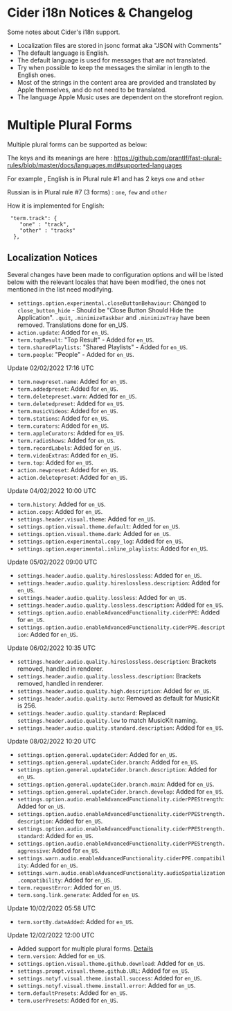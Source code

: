 # Cider i18n Notices & Changelog

Some notes about Cider's i18n support.

- Localization files are stored in jsonc format aka "JSON with Comments"
- The default language is English.
- The default language is used for messages that are not translated.
- Try when possible to keep the messages the similar in length to the English ones.
- Most of the strings in the content area are provided and translated by Apple themselves, and do not need to be translated.
- The language Apple Music uses are dependent on the storefront region.

# Multiple Plural Forms

Multiple plural forms can be supported as below: 

The keys and its meanings are here : https://github.com/prantlf/fast-plural-rules/blob/master/docs/languages.md#supported-languages

For example , English is in Plural rule #1 and has 2 keys ```one``` and ```other```

Russian is in Plural rule #7 (3 forms) : ```one```, ```few``` and ```other```

How it is implemented for English:

```
 "term.track": {
    "one" : "track",
    "other" : "tracks"
  },
```



## Localization Notices

Several changes have been made to configuration options and will be listed below with the relevant locales that have
been modified, the ones not mentioned in the list need modifying.

* `settings.option.experimental.closeButtonBehaviour`: Changed to `close_button_hide` - Should be "Close Button Should Hide the Application". `.quit`, `.minimizeTaskbar` and `.minimizeTray` have been removed. Translations done for en_US.
* `action.update`: Added for `en_US`.
* `term.topResult`: "Top Result" - Added for `en_US`.
* `term.sharedPlaylists`: "Shared Playlists" - Added for `en_US`.
* `term.people`: "People" - Added for `en_US`.

Update 02/02/2022 17:16 UTC

* `term.newpreset.name`: Added for `en_US`.
* `term.addedpreset`: Added for `en_US`.
* `term.deletepreset.warn`: Added for `en_US`.
* `term.deletedpreset`: Added for `en_US`.
* `term.musicVideos`: Added for `en_US`.
* `term.stations`: Added for `en_US`.
* `term.curators`: Added for `en_US`.
* `term.appleCurators`: Added for `en_US`.
* `term.radioShows`: Added for `en_US`.
* `term.recordLabels`: Added for `en_US`.
* `term.videoExtras`: Added for `en_US`.
* `term.top`: Added for `en_US`.
* `action.newpreset`: Added for `en_US`.
* `action.deletepreset`: Added for `en_US`.

Update 04/02/2022 10:00 UTC

* `term.history`: Added for `en_US`.
* `action.copy`: Added for `en_US`.
* `settings.header.visual.theme`: Added for `en_US`.
* `settings.option.visual.theme.default`: Added for `en_US`.
* `settings.option.visual.theme.dark`: Added for `en_US`.
* `settings.option.experimental.copy_log`: Added for `en_US`.
* `settings.option.experimental.inline_playlists`: Added for `en_US`.

Update 05/02/2022 09:00 UTC

* `settings.header.audio.quality.hireslossless`: Added for `en_US`.
* `settings.header.audio.quality.hireslossless.description`: Added for `en_US`.
* `settings.header.audio.quality.lossless`: Added for `en_US`.
* `settings.header.audio.quality.lossless.description`: Added for `en_US`.
* `settings.option.audio.enableAdvancedFunctionality.ciderPPE`: Added for `en_US`.
* `settings.option.audio.enableAdvancedFunctionality.ciderPPE.description`: Added for `en_US`.

Update 06/02/2022 10:35 UTC

* `settings.header.audio.quality.hireslossless.description`: Brackets removed, handled in renderer.
* `settings.header.audio.quality.lossless.description`: Brackets removed, handled in renderer.
* `settings.header.audio.quality.high.description`: Added for `en_US`.
* `settings.header.audio.quality.auto`: Removed as default for MusicKit is 256.
* `settings.header.audio.quality.standard`: Replaced `settings.header.audio.quality.low` to match MusicKit naming.
* `settings.header.audio.quality.standard.description`: Added for `en_US`.

Update 08/02/2022 10:20 UTC

* `settings.option.general.updateCider`: Added for `en_US`.
* `settings.option.general.updateCider.branch`: Added for `en_US`.
* `settings.option.general.updateCider.branch.description`: Added for `en_US`.
* `settings.option.general.updateCider.branch.main`: Added for `en_US`.
* `settings.option.general.updateCider.branch.develop`: Added for `en_US`.
* `settings.option.audio.enableAdvancedFunctionality.ciderPPEStrength`: Added for `en_US`.
* `settings.option.audio.enableAdvancedFunctionality.ciderPPEStrength.description`: Added for `en_US`.
* `settings.option.audio.enableAdvancedFunctionality.ciderPPEStrength.standard`: Added for `en_US`.
* `settings.option.audio.enableAdvancedFunctionality.ciderPPEStrength.aggressive`: Added for `en_US`.
* `settings.warn.audio.enableAdvancedFunctionality.ciderPPE.compatibility`: Added for `en_US`.
* `settings.warn.audio.enableAdvancedFunctionality.audioSpatialization.compatibility`: Added for `en_US`.
* `term.requestError`: Added for `en_US`.
* `term.song.link.generate`: Added for `en_US`.

Update 10/02/2022 05:58 UTC

* `term.sortBy.dateAdded`: Added for `en_US`.

Update 12/02/2022 12:00 UTC

* Added support for multiple plural forms. [Details](#multiple-plural-forms)
* `term.version`: Added for `en_US`.
* `settings.option.visual.theme.github.download`: Added for `en_US`.
* `settings.prompt.visual.theme.github.URL`: Added for `en_US`.
* `settings.notyf.visual.theme.install.success`: Added for `en_US`.
* `settings.notyf.visual.theme.install.error`: Added for `en_US`.
* `term.defaultPresets`: Added for `en_US`.
* `term.userPresets`: Added for `en_US`.
